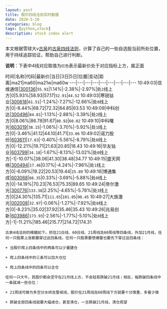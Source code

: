 ```yaml
---
layout: post
title: 股价四线法则实时数据
date: 2020-5-10
categories: blog
tags: [python,stock]
description: stock index alert
---
```



本文根据雪球大v[古泉](https://xueqiu.com/u/7148646888)的[古泉四线法则](https://xueqiu.com/7148646888/130498192)，计算了自己的一些自选股当前所处位置，用于持续追踪验证，帮助自己进行判断。

**说明**：下表中4线对应取值为`红色`表示最新价处于对应指标上方，属正面

时间|名称|代码|最新价|当日|3日|5日|位置|变动|距离|ma21|ma60|ma21w|ma60w
---|---|---|---|---|---|---|---|---
10:49:03|信维通信|[300136](https://xueqiu.com/S/SZ300136)|`55.91`|1.14%|-2.38%|-2.97%|处`2`线上方|0|5.93%|58.93|57.17|`52.91`|`44.52`
10:49:03|寒锐钴业|[300618](https://xueqiu.com/S/SZ300618)|`61.51`|-1.24%|-7.27%|-12.66%|处`0`线上方|0|-8.44%|68.72|72.32|64.85|63.53
10:49:09|中科创达|[300496](https://xueqiu.com/S/SZ300496)|`84.01`|-1.13%|-2.88%|-3.39%|处`2`线上方|0|8.06%|86.78|91.67|`80.92`|`60.02`
10:49:10|中科曙光|[603019](https://xueqiu.com/S/SH603019)|`38.15`|-1.06%|-3.70%|-5.92%|处`1`线上方|0|-3.46%|41.12|44.10|41.71|`33.06`
10:49:02|诺力股份|[603611](https://xueqiu.com/S/SH603611)|`17.63`|-0.40%|-5.56%|-8.79%|处`0`线上方|0|-12.21%|19.71|21.63|20.85|18.43
10:49:16|华友钴业|[603799](https://xueqiu.com/S/SH603799)|`34.18`|-1.67%|-8.13%|-13.02%|处`0`线上方|-1|-10.07%|38.06|41.30|38.48|34.77
10:49:15|盛天网络|[300494](https://xueqiu.com/S/SZ300494)|`17.46`|0.17%|-4.24%|-7.96%|处`1`线上方|0|-6.09%|19.22|20.53|19.44|`15.89`
10:49:16|博通集成|[603068](https://xueqiu.com/S/SH603068)|`66.35`|0.33%|-3.69%|-5.88%|处`0`线上方|0|-14.19%|70.23|76.53|75.35|89.65
10:49:24|帝尔激光|[300776](https://xueqiu.com/S/SZ300776)|`133.38`|2.25%|-4.65%|-5.78%|处`3`线上方|0|24.30%|135.71|`111.65`|`101.05`|`90.45`
10:49:27|大族激光|[002008](https://xueqiu.com/S/SZ002008)|`32.97`|-0.06%|-1.27%|-7.92%|处`0`线上方|0|-8.23%|35.02|37.92|35.46|35.43
10:49:26|兆易创新|[603986](https://xueqiu.com/S/SH603986)|`173.93`|-2.56%|-1.77%|-5.10%|处`0`线上方|-1|-11.21%|185.46|215.77|214.72|174.31

```
古泉4线法则的精髓如下。抓住21日线、60日线、21周线及60周线等四条线，外加21月线，任何一只股票上涨都要穿过这四条线，任何一只股票要想爆雷也要先下穿过这四条线：

+ 当股价爬上四条线中的两条可以少量建仓

+ 爬上四条线中的三条可以加大仓位

+ 爬上四条线中的四条可以全仓

任何一只大牛，其股价都会坚守在21月线上方，不会轻易跌破21月线；相反，每跌破四条线中一条就减一些仓位：

+ 21周线可做为多空分水岭及警戒线，股价在21周线及60周线下方就要十分慎重，多看少做

+ 跌破全部四条线就要大幅减仓，甚至清仓，一旦跌破21月线，清仓观望
```